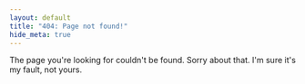 ```yaml
---
layout: default
title: "404: Page not found!"
hide_meta: true
---
```

The page you're looking for couldn't be found.  Sorry about that.  I'm sure it's my fault, not yours.
